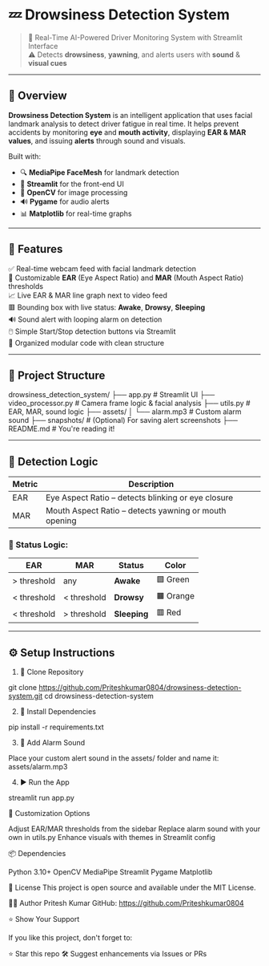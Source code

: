 # 💤 Drowsiness Detection System

> 🚗 Real-Time AI-Powered Driver Monitoring System with Streamlit Interface  
> ⚠️ Detects **drowsiness**, **yawning**, and alerts users with **sound** & **visual cues**

---

## 📌 Overview

**Drowsiness Detection System** is an intelligent application that uses facial landmark analysis to detect driver fatigue in real time. It helps prevent accidents by monitoring **eye** and **mouth activity**, displaying **EAR & MAR values**, and issuing **alerts** through sound and visuals.

Built with:
- 🔍 **MediaPipe FaceMesh** for landmark detection
- 🎨 **Streamlit** for the front-end UI
- 🧠 **OpenCV** for image processing
- 🔊 **Pygame** for audio alerts
- 📊 **Matplotlib** for real-time graphs

---

## 🎯 Features

✅ Real-time webcam feed with facial landmark detection  
🔁 Customizable **EAR** (Eye Aspect Ratio) and **MAR** (Mouth Aspect Ratio) thresholds  
📈 Live EAR & MAR line graph next to video feed  
🟥 Bounding box with live status: **Awake**, **Drowsy**, **Sleeping**  
🔊 Sound alert with looping alarm on detection  
🖱️ Simple Start/Stop detection buttons via Streamlit  
📁 Organized modular code with clean structure

---

## 📁 Project Structure

drowsiness_detection_system/
├── app.py # Streamlit UI
├── video_processor.py # Camera frame logic & facial analysis
├── utils.py # EAR, MAR, sound logic
├── assets/
│ └── alarm.mp3 # Custom alarm sound
├── snapshots/ # (Optional) For saving alert screenshots
├── README.md # You're reading it!



---

## 🧠 Detection Logic

| Metric | Description |
|--------|-------------|
| EAR    | Eye Aspect Ratio – detects blinking or eye closure |
| MAR    | Mouth Aspect Ratio – detects yawning or mouth opening |

### 🔎 Status Logic:
| EAR | MAR | Status     | Color      |
|-----|-----|------------|------------|
| > threshold | any  | **Awake**    | 🟩 Green     |
| < threshold | < threshold | **Drowsy**   | 🟧 Orange    |
| < threshold | > threshold | **Sleeping** | 🟥 Red       |

---

## ⚙️ Setup Instructions

1. 🚀 Clone Repository


git clone https://github.com/Priteshkumar0804/drowsiness-detection-system.git
cd drowsiness-detection-system

2. 🧩 Install Dependencies

pip install -r requirements.txt

3. 🎵 Add Alarm Sound

Place your custom alert sound in the assets/ folder and name it:
assets/alarm.mp3

4. ▶️ Run the App

streamlit run app.py



🔧 Customization Options

Adjust EAR/MAR thresholds from the sidebar
Replace alarm sound with your own in utils.py
Enhance visuals with themes in Streamlit config

📦 Dependencies

Python 3.10+
OpenCV
MediaPipe
Streamlit
Pygame
Matplotlib


📄 License
This project is open source and available under the MIT License.

🙋‍♂️ Author
Pritesh Kumar
GitHub: https://github.com/Priteshkumar0804

⭐ Show Your Support

If you like this project, don't forget to:

⭐ Star this repo
🛠️ Suggest enhancements via Issues or PRs

